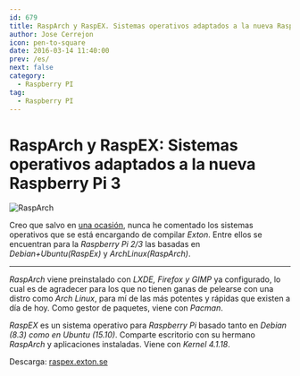 ```yaml
---
id: 679
title: RaspArch y RaspEX. Sistemas operativos adaptados a la nueva Raspberry Pi 3
author: Jose Cerrejon
icon: pen-to-square
date: 2016-03-14 11:40:00
prev: /es/
next: false
category:
  - Raspberry PI
tag:
  - Raspberry PI
---
```


# RaspArch y RaspEX: Sistemas operativos adaptados a la nueva Raspberry Pi 3

![RaspArch](/images/2016/03/rasparch-logo.png)

Creo que salvo en [una ocasión](/post.php?id=547), nunca he comentado los sistemas operativos que se está encargando de compilar *Exton*. Entre ellos se encuentran para la *Raspberry Pi 2/3* las basadas en *Debian+Ubuntu(RaspEx)* y *ArchLinux(RaspArch)*.

- - -
*RaspArch* viene preinstalado con *LXDE, Firefox y GIMP* ya configurado, lo cual es de agradecer para los que no tienen ganas de pelearse con una distro como *Arch Linux*, para mí de las más potentes y rápidas que existen a día de hoy. Como gestor de paquetes, viene con *Pacman*.

*RaspEX* es un sistema operativo para *Raspberry Pi* basado tanto en *Debian (8.3) como en Ubuntu (15.10)*. Comparte escritorio con su hermano *RaspArch* y aplicaciones instaladas. Viene con *Kernel 4.1.18*.

Descarga: [raspex.exton.se](http://raspex.exton.se/?page_id=25)